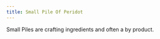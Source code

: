 ```yaml
---
title: Small Pile Of Peridot
---
```


<ItemImage file="small_pile_of_peridot" alt="Small Pile Of Peridot" size="200" />

Small Piles are crafting ingredients and often a by product.
